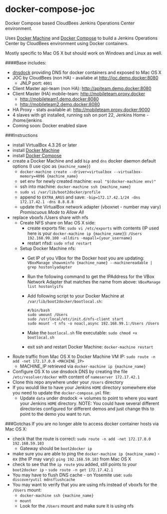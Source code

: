 # docker-compose-joc
Docker Compose based CloudBees Jenkins Operations Center  environment.

Uses [Docker Machine](http://docs.docker.com/machine/) and [Docker Compose](https://docs.docker.com/compose/) to build a Jenkins Operations Center by CloudBees environment using Docker containers.

Mostly specific to Mac OS X but should work on Windows and Linux as well.

####Base includes:
- [dnsdock](https://github.com/tonistiigi/dnsdock) providing DNS for docker containers and exposed to Mac OS X 
- JOC by CloudBees (non HA) - availabe at http://joc.demo.docker:8080
  - JNLP port: `4001`
- Client Master api-team (non HA): http://apiteam.demo.docker:8080
- Client Master (HA) mobile-team: http://mobileteam.proxy.docker
  - http://mobileteam1.demo.docker:8080
  - http://mobileteam2.demo.docker:8080
- HA Proxy - stats available at: http://mobileteam.proxy.docker:9000
- 4 slaves with git installed, running ssh on port 22, Jenkins Home - /home/jenkins
- Coming soon: Docker enabled slave

###Instructions
- install VirtualBox 4.3.26 or later
- install [Docker Machine](http://docs.docker.com/machine/#installation)
- install [Docker Compose](https://docs.docker.com/compose/install/)
- create a Docker Machine and add `bip` and `dns` docker daemon default options (I use cjoc as `{machine_name}`)
  - `docker-machine create --driver=virtualbox --virtualbox-memory=4096 {machine_name}`
  - set env for newly created machine: `eval "$(docker-machine env)"`
  - ssh into machine: `docker-machine ssh {machine_name}`
  - `sudo vi /var/lib/boot2docker/profile`
  - append to `EXTRA_ARGS` and save: `-bip=172.17.42.1/24 -dns 172.17.42.1 -dns 8.8.8.8 `
  - update the VirtualBox network adapter (vboxnet<x> - number may vary) *Promiscuous Mode* to *Allow All* 
- replace vboxfs /Users share with nfs
  - Create NFS share on Mac OS X side:
    - create exports file: `sudo vi /etc/exports` with contents (IP used here is your `docker-machine ip {machine_name}`): `/Users 192.168.99.100 -alldirs -mapall={your_username}`
    - restart nfsd: `sudo nfsd restart`
  - Setup Docker Machine nfs:
    - Get IP of you VBox for the Docker host you are updating: `VBoxManage showvminfo {machine_name} --machinereadable | grep hostonlyadapter`
    - Run the following command to get the IPAddress for the VBox Network Adapter that matches the name from above: `VBoxManage list hostonlyifs`
    - Add following script to your Docker Machine at `/var/lib/boot2docker/bootlocal.sh`:
        
        ```
        #/bin/bash
        sudo umount /Users
        sudo /usr/local/etc/init.d/nfs-client start
        sudo mount -t nfs -o noacl,async 192.168.99.1:/Users /Users
        ```
    - Make the `bootlocal.sh` file executable: `sudo chmod +x bootlocal.sh`
    - exit ssh and restart Docker Machine: `docker-machine restart`
- Route traffic from Mac OS X to Docker Machine VM IP: `sudo route -n add -net 172.17.0.0 <MACHINE_IP>`
  - MACHINE_IP retrieved via `docker-machine ip {machine_name}`
- Configure OS X to use dnsdock DNS by creating the file `/etc/resolver/docker` with content of `nameserver 172.17.42.1`
- Clone this repo anywhere under your `/Users` directory
- If you wouldl like to have your Jenkins `HOME` directory somewhere else you need to update the `docker-compose.yml` file:
  - Update `data` under dnsdock -> volumes to point to where you want your Jenkins `HOME` directory. 
  NOTE: You could have several different directories configured for different demos and just change this to point to the demo you want to run.

###Gotchas
If you are no longer able to access docker container hosts via Mac OS X:
- check that the route is correct: `sudo route -n add -net 172.17.0.0 192.168.59.103`
  - Gateway should be `boot2docker ip`
- make sure you are able to ping the `docker-machine ip {machine_name}` - ex (the IP may vary): `ping 192.168.59.103` from Mac OS X
- check to see that the `ip route` you added, still points to your `boot2docker ip` - `sudo route -n get 172.17.42.1`
- You may have to flush DNS cache - on Yosemite use: `sudo discoveryutil mdnsflushcache`
- You may want to verify that you are using nfs instead of vboxfs for the `/Users` mount:
  - `docker-machine ssh {machine_name}`
  - `mount`
  - Look for the `/Users` mount and make sure it is using nfs
